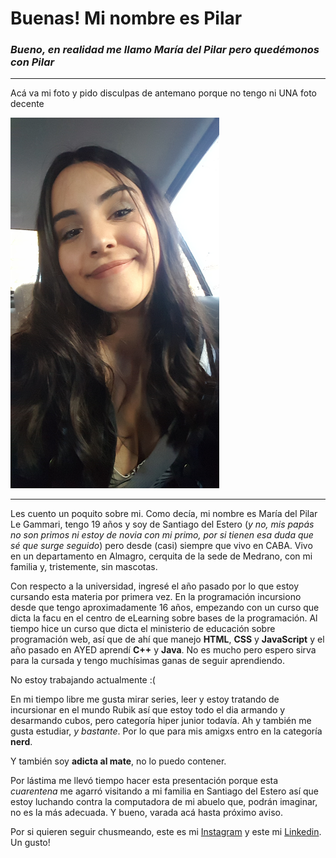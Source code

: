 # Buenas! Mi nombre es Pilar
### *Bueno, en realidad me llamo María del Pilar pero quedémonos con Pilar*

***

Acá va mi foto y pido disculpas de antemano porque no tengo ni UNA foto decente

![Debería mostrarse la foto](Screenshot_20190919-211802.png)

***

Les cuento un poquito sobre mi.
Como decía, mi nombre es María del Pilar Le Gammari, tengo 19 años y soy de Santiago del Estero (*y no, mis papás no son primos ni estoy de novia con mi primo, por si tienen esa duda que sé que surge seguido*) pero desde (casi) siempre que vivo en CABA. Vivo en un departamento en Almagro, cerquita de la sede de Medrano, con mi familia y, tristemente, sin mascotas.

Con respecto a la universidad, ingresé el año pasado por lo que estoy cursando esta materia por primera vez. En la programación incursiono desde que tengo aproximadamente 16 años, empezando con un curso que dicta la facu en el centro de eLearning sobre bases de la programación. Al tiempo hice un curso que dicta el ministerio de educación sobre programación web, así que de ahí que manejo **HTML**, **CSS** y **JavaScript** y el año pasado en AYED aprendí **C++** y **Java**. No es mucho pero espero sirva para la cursada y tengo muchísimas ganas de seguir aprendiendo.

No estoy trabajando actualmente :(

En mi tiempo libre me gusta mirar series, leer y estoy tratando de incursionar en el mundo Rubik así que estoy todo el dia armando y desarmando cubos, pero categoría hiper junior todavía. Ah y también me gusta estudiar, *y bastante*. Por lo que para mis amigxs entro en la categoría **nerd**.

Y también soy **adicta al mate**, no lo puedo contener.

Por lástima me llevó tiempo hacer esta presentación porque esta *cuarentena* me agarró visitando a mi familia en Santiago del Estero así que estoy luchando contra la computadora de mi abuelo que, podrán imaginar, no es la más adecuada. Y bueno, varada acá hasta próximo aviso.

Por si quieren seguir chusmeando, este es mi 
[Instagram](https://www.instagram.com/pilu_legammari/?hl=es-la) y este mi [Linkedin](https://www.linkedin.com/in/mar%C3%ADa-del-pilar-le-gammari-6153b7145/). Un gusto!
